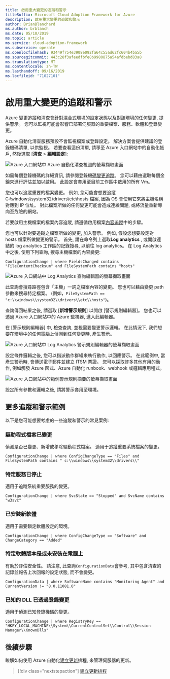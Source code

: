 ```yaml
---
title: 啟用重大變更的追蹤和警示
titleSuffix: Microsoft Cloud Adoption Framework for Azure
description: 啟用重大變更的追蹤和警示
author: BrianBlanchard
ms.author: brblanch
ms.date: 05/10/2019
ms.topic: article
ms.service: cloud-adoption-framework
ms.subservice: operate
ms.openlocfilehash: 93449f754e3908e092fa64c55ad62fc604b4ba5b
ms.sourcegitcommit: 443c28f3afeedfbfe8b9980875a54afdbebd83a8
ms.translationtype: MT
ms.contentlocale: zh-TW
ms.lasthandoff: 09/16/2019
ms.locfileid: "71027101"
---
```

# <a name="enable-tracking-and-alerting-for-critical-changes"></a>啟用重大變更的追蹤和警示

Azure 變更追蹤和清查會針對混合式環境的設定狀態以及對該環境的任何變更, 提供警示。 您可以監視可能會影響已部署伺服器的重要檔案、服務、軟體和登錄變更。

Azure 自動化清查服務預設不會監視檔案或登錄設定。 解決方案會提供建議的登錄機碼清單, 以供監視。 若要查看這份清單, 請移至 Azure 入口網站中的自動化帳戶, 然後選取 [**清查** > **編輯設定**]:

![Azure 入口網站中 Azure 自動化清查視圖的螢幕擷取畫面](./media/change-tracking1.png)

如需每個登錄機碼的詳細資訊, 請參閱登錄機[碼變更追蹤](https://docs.microsoft.com/azure/automation/automation-change-tracking#registry-key-change-tracking)。 您可以藉由選取每個金鑰來進行評估並加以啟用。 此設定會套用至目前工作區中啟用的所有 Vm。

您也可以追蹤重要的檔案變更。 例如, 您可能會想要追蹤 C:\windows\system32\drivers\etc\hosts 檔案, 因為 OS 會使用它來將主機名稱對應到 IP 位址。 對此檔案所做的任何變更可能會造成連線問題, 或將流量重新導向至危險的網站。

若要啟用主機檔案的檔案內容追蹤, 請遵循啟用檔案[內容追蹤](https://docs.microsoft.com/azure/automation/change-tracking-file-contents#enable-file-content-tracking)中的步驟。

您也可以針對要追蹤之檔案所做的變更, 加入警示。 例如, 假設您想要設定對 hosts 檔案所做變更的警示。 首先, 請在命令列上選取**Log analytics** , 或開啟連結的 log analytics 工作區的記錄搜尋, 以前往 log analytics。 在 Log Analytics 中之後, 使用下列查詢, 搜尋主機檔案的內容變更:

```kusto
ConfigurationChange | where FieldsChanged contains "FileContentChecksum" and FileSystemPath contains "hosts"
```

![Azure 入口網站中 Log Analytics 查詢編輯器的螢幕擷取畫面](./media/change-tracking2.png)

此查詢會搜尋路徑包含「主機」一詞之檔案內容的變更。 您也可以藉由變更 path 參數來搜尋特定檔案。 (例如，`FileSystemPath ==  "c:\\windows\\system32\\drivers\\etc\\hosts"`)。
  
查詢傳回結果之後, 請選取 [**新增警示規則**] 以開啟 [警示規則編輯器]。 您也可以透過 Azure 入口網站中的 Azure 監視器, 進入此編輯器。

在 [警示規則編輯器] 中, 檢查查詢, 並視需要變更警示邏輯。 在此情況下, 我們想要在環境中的任何電腦上偵測到任何變更時, 產生警示。

![Azure 入口網站中 Log Analytics 警示規則編輯器的螢幕擷取畫面](./media/change-tracking3.png)

設定條件邏輯之後, 您可以指派動作群組來執行動作, 以回應警示。 在此範例中, 當產生警示時, 會傳送電子郵件並建立 ITSM 票證。 您可以採取許多其他有用的動作, 例如觸發 Azure 函式、Azure 自動化 runbook、webhook 或邏輯應用程式。

![Azure 入口網站中的範例警示規則摘要的螢幕擷取畫面](./media/change-tracking4.png)

設定所有參數和邏輯之後, 請將警示套用至環境。

## <a name="more-tracking-and-alerting-examples"></a>更多追蹤和警示範例

以下是您可能想要考慮的一些追蹤和警示的常見案例:

### <a name="driver-file-changed"></a>驅動程式檔案已變更

偵測是否已變更、新增或移除驅動程式檔案。 適用于追蹤重要系統檔案的變更。

  ```kusto
  ConfigurationChange | where ConfigChangeType == "Files" and FileSystemPath contains " c:\\windows\\system32\\drivers\\"
  ```

### <a name="specific-service-stopped"></a>特定服務已停止

適用于追蹤系統重要服務的變更。

  ```kusto
  ConfigurationChange | where SvcState == "Stopped" and SvcName contains "w3svc"
  ```

### <a name="new-software-installed"></a>已安裝新軟體

適用于需要鎖定軟體設定的環境。

  ```kusto
  ConfigurationChange | where ConfigChangeType == "Software" and ChangeCategory == "Added"
  ```

### <a name="specific-software-version-is-or-isnt-installed-on-a-machine"></a>特定軟體版本是或未安裝在電腦上

有助於評估安全性。 請注意, 此查詢`ConfigurationData`會參考, 其中包含清查的記錄並報告上次回報的設定狀態, 而不會變更。

  ```kusto
  ConfigurationData | where SoftwareName contains "Monitoring Agent" and CurrentVersion != "8.0.11081.0"
  ```

### <a name="known-dll-changed-through-registry"></a>已知的 DLL 已透過登錄變更

適用于偵測已知登錄機碼的變更。

  ```kusto
  ConfigurationChange | where RegistryKey == "HKEY_LOCAL_MACHINE\\System\\CurrentControlSet\\Control\\Session Manager\\KnownDlls"
  ```

## <a name="next-steps"></a>後續步驟

瞭解如何使用 Azure 自動化[建立更新](./update-schedules.md)排程, 來管理伺服器的更新。

> [!div class="nextstepaction"]
> [建立更新排程](./update-schedules.md)
